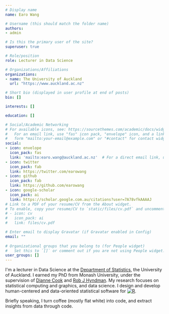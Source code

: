 ```yaml
---
# Display name
name: Earo Wang

# Username (this should match the folder name)
authors:
- admin

# Is this the primary user of the site?
superuser: true

# Role/position
role: Lecturer in Data Science

# Organizations/Affiliations
organizations:
- name: The University of Auckland
  url: "https://www.auckland.ac.nz"

# Short bio (displayed in user profile at end of posts)
bio: []

interests: []

education: []

# Social/Academic Networking
# For available icons, see: https://sourcethemes.com/academic/docs/widgets/#icons
#   For an email link, use "fas" icon pack, "envelope" icon, and a link in the
#   form "mailto:your-email@example.com" or "#contact" for contact widget.
social:
- icon: envelope
  icon_pack: fas
  link: 'mailto:earo.wang@auckland.ac.nz'  # For a direct email link, use "mailto:test@example.org".
- icon: twitter
  icon_pack: fab
  link: https://twitter.com/earowang
- icon: github
  icon_pack: fab
  link: https://github.com/earowang
- icon: google-scholar
  icon_pack: ai
  link: https://scholar.google.com.au/citations?user=7A78vfkAAAAJ
# Link to a PDF of your resume/CV from the About widget.
# To enable, copy your resume/CV to `static/files/cv.pdf` and uncomment the lines below.  
# - icon: cv
#   icon_pack: ai
#   link: files/cv.pdf

# Enter email to display Gravatar (if Gravatar enabled in Config)
email: ""
  
# Organizational groups that you belong to (for People widget)
#   Set this to `[]` or comment out if you are not using People widget.  
user_groups: []
---
```


I'm a lecturer in Data Science at the [Department of Statistics](https://www.auckland.ac.nz/en/science/about-the-faculty/department-of-statistics.html), the University of Auckland. I earned my PhD from Monash University, under the supervision of [Dianne Cook](http://dicook.org) and [Rob J Hyndman](https://robjhyndman.com). My research focuses on statistical computing and graphics, and data science. I design and develop human-centered and data-oriented statistical software for [![R](https://www.r-project.org/logo/Rlogo.svg)](https://www.r-project.org).

Briefly speaking, I turn coffee (mostly flat white) into code, and extract insights from data through code.
